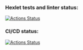 ### Hexlet tests and linter status:
[![Actions Status](https://github.com/mercuriaal/devops-for-programmers-project-74/workflows/hexlet-check/badge.svg)](https://github.com/mercuriaal/devops-for-programmers-project-74/actions)

### CI/CD status:
[![Actions Status](https://github.com/mercuriaal/devops-for-programmers-project-74/workflows/push/badge.svg)](https://github.com/mercuriaal/devops-for-programmers-project-74/actions)
